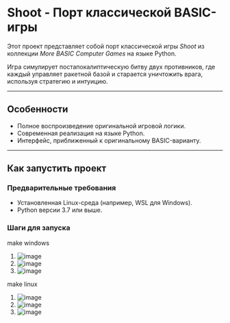 # Shoot - Порт классической BASIC-игры

Этот проект представляет собой порт классической игры *Shoot* из коллекции *More BASIC Computer Games* на языке Python.

Игра симулирует постапокалиптическую битву двух противников, где каждый управляет ракетной базой и старается уничтожить врага, используя стратегию и интуицию.

---

## Особенности
- Полное воспроизведение оригинальной игровой логики.
- Современная реализация на языке Python.
- Интерфейс, приближенный к оригинальному BASIC-варианту.

---

## Как запустить проект

### Предварительные требования
- Установленная Linux-среда (например, WSL для Windows).
- Python версии 3.7 или выше.

### Шаги для запуска

make windows
1. ![image](https://github.com/user-attachments/assets/08825228-37a8-49be-8b7d-7e149f01a47a)
2. ![image](https://github.com/user-attachments/assets/17086300-1f51-4387-ada6-44cc13806582)
3. ![image](https://github.com/user-attachments/assets/df89ab38-abb7-4852-8213-2b62ef1c4323)

make linux
1. ![image](https://github.com/user-attachments/assets/fd4f926a-4b47-453b-947d-f5e346b3c7f9)
2. ![image](https://github.com/user-attachments/assets/4e364d91-a8ad-41df-a46c-d6e838303326)
3. ![image](https://github.com/user-attachments/assets/4157f0b5-00c7-4712-b500-d004aedd94c6)


